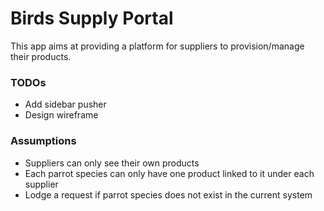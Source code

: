 # Birds Supply Portal

This app aims at providing a platform for suppliers to provision/manage their products.

### TODOs
* Add sidebar pusher
* Design wireframe

### Assumptions
* Suppliers can only see their own products
* Each parrot species can only have one product linked to it under each supplier
* Lodge a request if parrot species does not exist in the current system